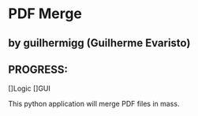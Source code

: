# PDF Merge
## by guilhermigg (Guilherme Evaristo)

## PROGRESS:
[]Logic
[]GUI

This python application will merge PDF files in mass.
